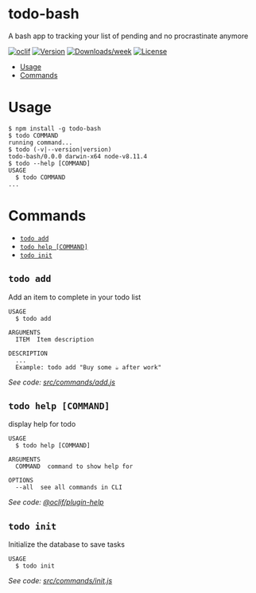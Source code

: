 todo-bash
=========

A bash app to tracking your list of pending and no procrastinate anymore

[![oclif](https://img.shields.io/badge/cli-oclif-brightgreen.svg)](https://oclif.io)
[![Version](https://img.shields.io/npm/v/todo-bash.svg)](https://npmjs.org/package/todo-bash)
[![Downloads/week](https://img.shields.io/npm/dw/todo-bash.svg)](https://npmjs.org/package/todo-bash)
[![License](https://img.shields.io/npm/l/todo-bash.svg)](https://github.com/toti1212/todo-bash/blob/master/package.json)

<!-- toc -->
* [Usage](#usage)
* [Commands](#commands)
<!-- tocstop -->
# Usage
<!-- usage -->
```sh-session
$ npm install -g todo-bash
$ todo COMMAND
running command...
$ todo (-v|--version|version)
todo-bash/0.0.0 darwin-x64 node-v8.11.4
$ todo --help [COMMAND]
USAGE
  $ todo COMMAND
...
```
<!-- usagestop -->
# Commands
<!-- commands -->
* [`todo add`](#todo-add)
* [`todo help [COMMAND]`](#todo-help-command)
* [`todo init`](#todo-init)

## `todo add`

Add an item to complete in your todo list

```
USAGE
  $ todo add

ARGUMENTS
  ITEM  Item description

DESCRIPTION
  ...
  Example: todo add "Buy some ☕️ after work"
```

_See code: [src/commands/add.js](https://github.com/toti1212/todo-bash/blob/v0.0.0/src/commands/add.js)_

## `todo help [COMMAND]`

display help for todo

```
USAGE
  $ todo help [COMMAND]

ARGUMENTS
  COMMAND  command to show help for

OPTIONS
  --all  see all commands in CLI
```

_See code: [@oclif/plugin-help](https://github.com/oclif/plugin-help/blob/v2.1.6/src/commands/help.ts)_

## `todo init`

Initialize the database to save tasks

```
USAGE
  $ todo init
```

_See code: [src/commands/init.js](https://github.com/toti1212/todo-bash/blob/v0.0.0/src/commands/init.js)_
<!-- commandsstop -->
